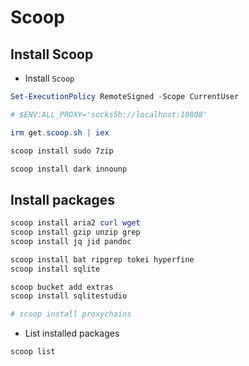 # Scoop

## Install Scoop

* Install `Scoop`

```powershell
Set-ExecutionPolicy RemoteSigned -Scope CurrentUser

# $ENV:ALL_PROXY='socks5h://localhost:10808'

irm get.scoop.sh | iex

scoop install sudo 7zip

scoop install dark innounp

```

## Install packages

```powershell
scoop install aria2 curl wget
scoop install gzip unzip grep
scoop install jq jid pandoc

scoop install bat ripgrep tokei hyperfine
scoop install sqlite

scoop bucket add extras
scoop install sqlitestudio

# scoop install proxychains

```

* List installed packages

```powershell
scoop list

```
